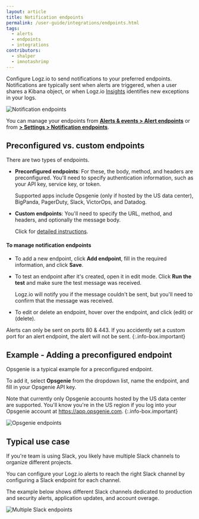 ```yaml
---
layout: article
title: Notification endpoints
permalink: /user-guide/integrations/endpoints.html
tags:
  - alerts
  - endpoints
  - integrations
contributors:
  - shalper
  - imnotashrimp
---
```


Configure Logz.io to send notifications to your preferred endpoints.
Notifications are typically sent when alerts are triggered,
when a user shares a Kibana object,
or when Logz.io
[Insights]({{site.baseurl}}/user-guide/insights/exploring-insights.html)
identifies new exceptions in your logs.

![Notification endpoints](https://dytvr9ot2sszz.cloudfront.net/logz-docs/notification-endpoints/notification-endpoints-11.png)

You can manage your endpoints
from [**Alerts & events > Alert endpoints**](https://app.logz.io/#/dashboard/alerts/endpoints)
or from [**<i class="li li-gear"></i> > Settings > Notification endpoints**](https://app.logz.io/#/dashboard/alerts/endpoints).

## Preconfigured vs. custom endpoints

There are two types of endpoints.

* **Preconfigured endpoints**:
  For these, the body, method, and headers are preconfigured.
  You'll need to specify authentication information,
  such as your API key, service key, or token.

  Supported apps include Opsgenie (only if hosted by the US data center), BigPanda, PagerDuty, Slack, VictorOps, and Datadog.

* **Custom endpoints**:
  You'll need to specify the URL, method, and headers,
  and optionally the message body.

  Click for [detailed instructions]({{site.baseurl}}/user-guide/integrations/custom-endpoints.html).

#### To manage notification endpoints

* To add a new endpoint, click **Add endpoint**,
  fill in the required information, and click **Save**.

* To test an endpoint after it's created, open it in edit mode.
  Click **Run the test** and make sure the test message was received.

  Logz.io will notify you if the message couldn't be sent,
  but you'll need to confirm that the message was received.

* To edit or delete an endpoint,
  hover over the endpoint,
  and click <i class="li li-pencil"></i> (edit)
  or <i class="li li-trash"></i> (delete).

Alerts can only be sent on ports 80 & 443.
If you accidently set a custom port for an alert endpoint, the alert will not be sent.
{:.info-box.important}

## Example - Adding a preconfigured endpoint

Opsgenie is a typical example for a preconfigured endpoint.

To add it, select **Opsgenie** from the dropdown list,
name the endpoint,
and fill in your Opsgenie API key.

Note that currently only Opsgenie accounts hosted by the US data center are supported. You'll know you're in the US region if you log into your Opsgenie account at https://app.opsgenie.com.
{:.info-box.important}

![Opsgenie endpoints](https://dytvr9ot2sszz.cloudfront.net/logz-docs/notification-endpoints/opsgenie-endpoint.png)

## Typical use case

If you're team is using Slack, you likely have multiple Slack channels to organize different projects.

You can configure your Logz.io alerts to reach the right Slack channel by configuring a Slack endpoint for each channel.

The example below shows different Slack channels dedicated to production and security alerts, application updates, and account overage.

![Multiple Slack endpoints](https://dytvr9ot2sszz.cloudfront.net/logz-docs/notification-endpoints/slack-endpoints.png)
